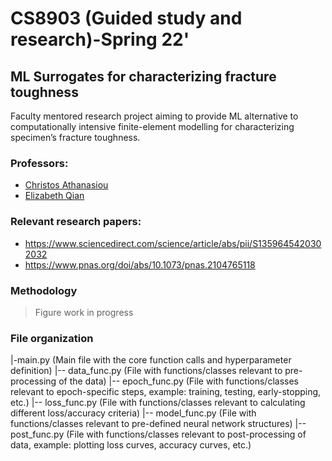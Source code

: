 # CS8903 (Guided study and research)-Spring 22'

## ML Surrogates for characterizing fracture toughness

Faculty mentored research project aiming to provide ML alternative to computationally intensive finite-element modelling for characterizing specimen’s fracture toughness.

### Professors:

- [Christos Athanasiou](https://www.ceathanasiou.com/)
- [Elizabeth Qian](https://www.elizabethqian.com/)

### Relevant research papers:

- https://www.sciencedirect.com/science/article/abs/pii/S1359645420302032
- https://www.pnas.org/doi/abs/10.1073/pnas.2104765118

### Methodology

> Figure work in progress

### File organization
|-main.py (Main file with the core function calls and hyperparameter definition)
|-- data_func.py (File with functions/classes relevant to pre-processing of the data)
|-- epoch_func.py (File with functions/classes relevant to epoch-specific steps, example: training, testing, early-stopping, etc.)
|-- loss_func.py (File with functions/classes relevant to calculating different loss/accuracy criteria)
|-- model_func.py (File with functions/classes relevant to pre-defined neural network structures)
|-- post_func.py (File with functions/classes relevant to post-processing of data, example: plotting loss curves, accuracy curves, etc.)
